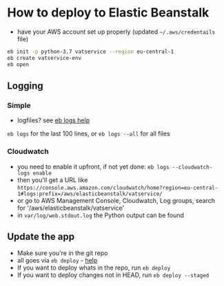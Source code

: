 # How to deploy to Elastic Beanstalk

* have your AWS account set up properly (updated `~/.aws/credentails` file)

```bash
eb init -p python-3.7 vatservice --region eu-central-1
eb create vatservice-env
eb open
```

## Logging
 
### Simple
* logfiles? see [eb logs help](https://docs.aws.amazon.com/de_de/elasticbeanstalk/latest/dg/eb3-logs.html)

`eb logs` for the last 100 lines, or
`eb logs --all` for all files 

### Cloudwatch

* you need to enable it upfront, if not yet done: `eb logs --cloudwatch-logs enable `
* then you'll get a URL like `https://console.aws.amazon.com/cloudwatch/home?region=eu-central-1#logs:prefix=/aws/elasticbeanstalk/vatservice/`
* or go to AWS Management Console, Cloudwatch, Log groups, search for '/aws/elasticbeanstalk/vatservice'
* in `var/log/web.stdout.log` the Python output can be found 



## Update the app

* Make sure you're in the git repo
* all goes via `eb deploy` - [help](https://docs.aws.amazon.com/de_de/elasticbeanstalk/latest/dg/eb3-deploy.html)
* If you want to deploy whats in the repo, run `eb deploy`
* If you want to deploy changes not in HEAD, run `eb deploy --staged`

